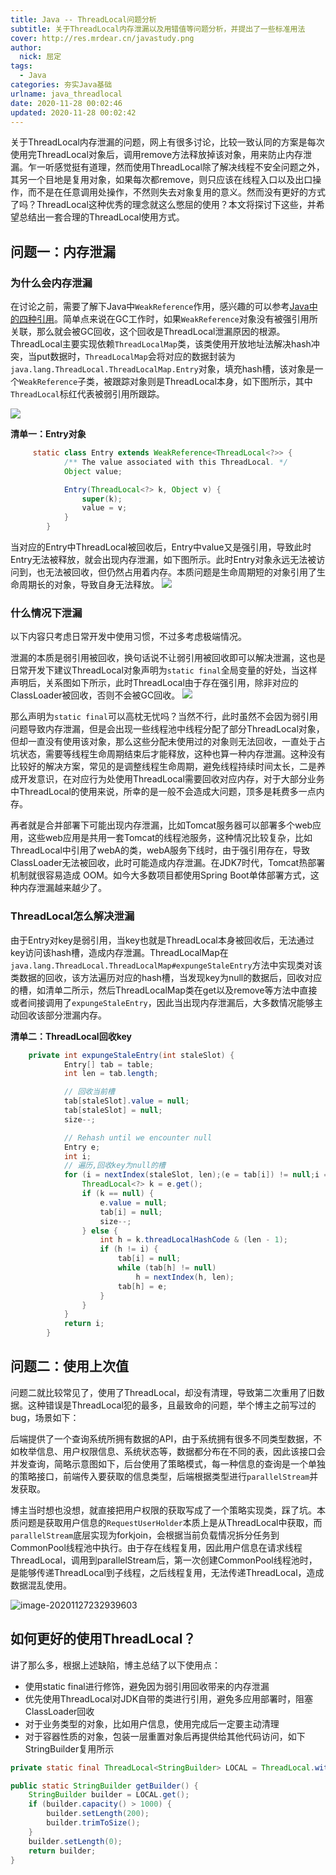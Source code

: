 ```yaml
---
title: Java -- ThreadLocal问题分析
subtitle: 关于ThreadLocal内存泄漏以及用错值等问题分析，并提出了一些标准用法
cover: http://res.mrdear.cn/javastudy.png
author: 
  nick: 屈定
tags:
  - Java
categories: 夯实Java基础
urlname: java_threadlocal
date: 2020-11-28 00:02:46
updated: 2020-11-28 00:02:42
---
```


关于ThreadLocal内存泄漏的问题，网上有很多讨论，比较一致认同的方案是每次使用完ThreadLocal对象后，调用remove方法释放掉该对象，用来防止内存泄漏。乍一听感觉挺有道理，然而使用ThreadLocal除了解决线程不安全问题之外，其另一个目地是复用对象，如果每次都remove，则只应该在线程入口以及出口操作，而不是在任意调用处操作，不然则失去对象复用的意义。然而没有更好的方式了吗？ThreadLocal这种优秀的理念就这么憋屈的使用？本文将探讨下这些，并希望总结出一套合理的ThreadLocal使用方式。

## 问题一：内存泄漏

### 为什么会内存泄漏

在讨论之前，需要了解下Java中`WeakReference`作用，感兴趣的可以参考[Java中的四种引用](https://mrdear.cn/posts/java_reference.html)。简单点来说在GC工作时，如果`WeakReference`对象没有被强引用所关联，那么就会被GC回收，这个回收是ThreadLocal泄漏原因的根源。
ThreadLocal主要实现依赖`ThreadLocalMap`类，该类使用开放地址法解决hash冲突，当put数据时，`ThreadLocalMap`会将对应的数据封装为`java.lang.ThreadLocal.ThreadLocalMap.Entry`对象，填充hash槽，该对象是一个`WeakReference`子类，被跟踪对象则是ThreadLocal本身，如下图所示，其中`ThreadLocal`标红代表被弱引用所跟踪。

![](http://res.mrdear.cn/1588561192.png)

**清单一：Entry对象**

``` java
     static class Entry extends WeakReference<ThreadLocal<?>> {
            /** The value associated with this ThreadLocal. */
            Object value;

            Entry(ThreadLocal<?> k, Object v) {
                super(k);
                value = v;
            }
        }
```

当对应的Entry中ThreadLocal被回收后，Entry中value又是强引用，导致此时Entry无法被释放，就会出现内存泄漏，如下图所示。此时Entry对象永远无法被访问到，也无法被回收，但仍然占用着内存。本质问题是生命周期短的对象引用了生命周期长的对象，导致自身无法释放。
![](http://res.mrdear.cn/1588561933.png)

### 什么情况下泄漏

以下内容只考虑日常开发中使用习惯，不过多考虑极端情况。

泄漏的本质是弱引用被回收，换句话说不让弱引用被回收即可以解决泄漏，这也是日常开发下建议ThreadLocal对象声明为`static final`全局变量的好处，当这样声明后，关系图如下所示，此时ThreadLocal由于存在强引用，除非对应的ClassLoader被回收，否则不会被GC回收。
![](http://res.mrdear.cn/1588578060.png)

那么声明为`static final`可以高枕无忧吗？当然不行，此时虽然不会因为弱引用问题导致内存泄漏，但是会出现一些线程池中线程分配了部分ThreadLocal对象，但却一直没有使用该对象，那么这些分配未使用过的对象则无法回收，一直处于占坑状态，需要等线程生命周期结束后才能释放，这种也算一种内存泄漏。这种没有比较好的解决方案，常见的是调整线程生命周期，避免线程持续时间太长，二是养成开发意识，在对应行为处使用ThreadLocal需要回收对应内存，对于大部分业务中ThreadLocal的使用来说，所幸的是一般不会造成大问题，顶多是耗费多一点内存。

再者就是合并部署下可能出现内存泄漏，比如Tomcat服务器可以部署多个web应用，这些web应用是共用一套Tomcat的线程池服务，这种情况比较复杂，比如ThreadLocal中引用了webA的类，webA服务下线时，由于强引用存在，导致ClassLoader无法被回收，此时可能造成内存泄漏。在JDK7时代，Tomcat热部署机制就很容易造成 OOM。如今大多数项目都使用Spring Boot单体部署方式，这种内存泄漏越来越少了。

### ThreadLocal怎么解决泄漏

由于Entry对key是弱引用，当key也就是ThreadLocal本身被回收后，无法通过key访问该hash槽，造成内存泄漏。ThreadLocalMap在`java.lang.ThreadLocal.ThreadLocalMap#expungeStaleEntry`方法中实现类对该类数据的回收，该方法遍历对应的hash槽，当发现key为null的数据后，回收对应的槽，如清单二所示，然后ThreadLocalMap类在get以及remove等方法中直接或者间接调用了`expungeStaleEntry`，因此当出现内存泄漏后，大多数情况能够主动回收该部分泄漏内存。

**清单二：ThreadLocal回收key**

```java
    private int expungeStaleEntry(int staleSlot) {
            Entry[] tab = table;
            int len = tab.length;

            // 回收当前槽
            tab[staleSlot].value = null;
            tab[staleSlot] = null;
            size--;

            // Rehash until we encounter null
            Entry e;
            int i;
            // 遍历,回收key为null的槽
            for (i = nextIndex(staleSlot, len);(e = tab[i]) != null;i = nextIndex(i, len)) {
                ThreadLocal<?> k = e.get();
                if (k == null) {
                    e.value = null;
                    tab[i] = null;
                    size--;
                } else {
                    int h = k.threadLocalHashCode & (len - 1);
                    if (h != i) {
                        tab[i] = null;
                        while (tab[h] != null)
                            h = nextIndex(h, len);
                        tab[h] = e;
                    }
                }
            }
            return i;
        }
```

## 问题二：使用上次值

问题二就比较常见了，使用了ThreadLocal，却没有清理，导致第二次重用了旧数据。这种错误是ThreadLocal犯的最多，且最致命的问题，举个博主之前写过的bug，场景如下：

后端提供了一个查询系统所拥有数据的API，由于系统拥有很多不同类型数据，不如枚举信息、用户权限信息、系统状态等，数据都分布在不同的表，因此该接口会并发查询，简略示意图如下，后台使用了策略模式，每一种信息的查询是一个单独的策略接口，前端传入要获取的信息类型，后端根据类型进行`parallelStream`并发获取。

博主当时想也没想，就直接把用户权限的获取写成了一个策略实现类，踩了坑。本质问题是获取用户信息的`RequestUserHolder`本质上是从ThreadLocal中获取，而`parallelStream`底层实现为forkjoin，会根据当前负载情况拆分任务到CommonPool线程池中执行。由于存在线程复用，因此用户信息在请求线程ThreadLocal，调用到parallelStream后，第一次创建CommonPool线程池时，是能够传递ThreadLocal到子线程，之后线程复用，无法传递ThreadLocal，造成数据混乱使用。

![image-20201127232939603](http://res.mrdear.cn/uPic/image-20201127232939603_1606492904.png-default)

## 如何更好的使用ThreadLocal？

讲了那么多，根据上述缺陷，博主总结了以下使用点：

- 使用static final进行修饰，避免因为弱引用回收带来的内存泄漏
- 优先使用ThreadLocal对JDK自带的类进行引用，避免多应用部署时，阻塞ClassLoader回收
- 对于业务类型的对象，比如用户信息，使用完成后一定要主动清理
- 对于容器性质的对象，包装一层重置对象后再提供给其他代码访问，如下StringBuilder复用所示

```java
private static final ThreadLocal<StringBuilder> LOCAL = ThreadLocal.withInitial(StringBuilder::new);

public static StringBuilder getBuilder() {
    StringBuilder builder = LOCAL.get();
    if (builder.capacity() > 1000) {
        builder.setLength(200);
        builder.trimToSize();
    }
    builder.setLength(0);
    return builder;
}
```
